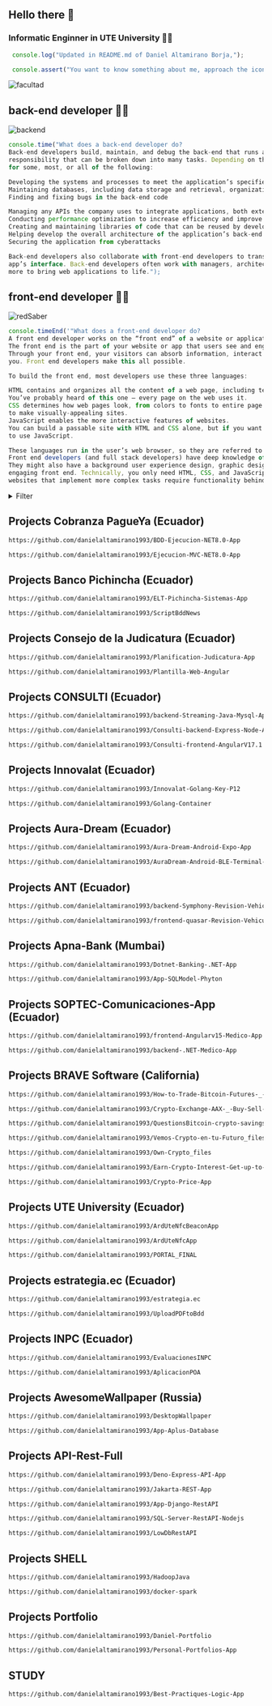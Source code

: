 ## Hello there 👋

### Informatic Enginner in UTE University 👨‍🎓


```javascript
 console.log("Updated in README.md of Daniel Altamirano Borja,");
```

```javascript
 console.assert("You want to know something about me, approach the icon of my photo...");
```

![facultad](https://github.com/danielaltamirano1993/danielaltamirano1993/assets/64813513/04e43d80-c805-4ef7-b40b-7e256062731c)

## back-end developer 👨‍💻

![backend](https://user-images.githubusercontent.com/64813513/167021686-b09b7051-45ef-4d2a-9863-db926ed3cf03.gif)

```javascript
console.time("What does a back-end developer do?
Back-end developers build, maintain, and debug the back-end that runs an application. As you might imagine, this is a large 
responsibility that can be broken down into many tasks. Depending on the company, a back-end developer will be responsible
for some, most, or all of the following:

Developing the systems and processes to meet the application’s specified requirements
Maintaining databases, including data storage and retrieval, organization, backups, and security
Finding and fixing bugs in the back-end code

Managing any APIs the company uses to integrate applications, both externally and internally
Conducting performance optimization to increase efficiency and improve the user experience
Creating and maintaining libraries of code that can be reused by developers across the organization
Helping develop the overall architecture of the application’s back-end
Securing the application from cyberattacks

Back-end developers also collaborate with front-end developers to translate their functions to user-facing content in the 
app’s interface. Back-end developers often work with managers, architects, designers, researchers, IT security, and many 
more to bring web applications to life.");
```

## front-end developer 👨‍💻

![redSaber](https://user-images.githubusercontent.com/64813513/166987258-b4c6acc4-9944-490b-887b-79cca971513c.gif)
~~~javascript
console.timeEnd('"What does a front-end developer do?
A front end developer works on the “front end” of a website or application.
The front end is the part of your website or app that users see and engage with.
Through your front end, your visitors can absorb information, interact with page elements, and submit their information to
you. Front end developers make this all possible.

To build the front end, most developers use these three languages:

HTML contains and organizes all the content of a web page, including text, images, links, buttons, and a lot more.
You’ve probably heard of this one — every page on the web uses it.
CSS determines how web pages look, from colors to fonts to entire page layouts. CSS interacts closely with HTML
to make visually-appealing sites.
JavaScript enables the more interactive features of websites.
You can build a passable site with HTML and CSS alone, but if you want to add anything beyond static content, you’ll need
to use JavaScript.

These languages run in the user’s web browser, so they are referred to as “client-side” languages.
Front end developers (and full stack developers) have deep knowledge of these.
They might also have a background user experience design, graphic design, and/or other specialties that support an
engaging front end. Technically, you only need HTML, CSS, and JavaScript to make a basic functional website. However,
websites that implement more complex tasks require functionality behind the scenes.');
~~~

<details>
<summary>Filter</summary>
  - ```Repositories```
  - ```Language```
  - ```Select one```
</details>


## Projects Cobranza PagueYa (Ecuador)

```html
https://github.com/danielaltamirano1993/BDD-Ejecucion-NET8.0-App
```

```html
https://github.com/danielaltamirano1993/Ejecucion-MVC-NET8.0-App
```

## Projects Banco Pichincha (Ecuador)

```html
https://github.com/danielaltamirano1993/ELT-Pichincha-Sistemas-App
```

```html
https://github.com/danielaltamirano1993/ScriptBddNews
```

## Projects Consejo de la Judicatura (Ecuador)

```html
https://github.com/danielaltamirano1993/Planification-Judicatura-App
```

```html
https://github.com/danielaltamirano1993/Plantilla-Web-Angular
```

## Projects CONSULTI (Ecuador)

```html
https://github.com/danielaltamirano1993/backend-Streaming-Java-Mysql-App
```

```html
https://github.com/danielaltamirano1993/Consulti-backend-Express-Node-App
```

```html
https://github.com/danielaltamirano1993/Consulti-frontend-AngularV17.1
```

## Projects Innovalat (Ecuador)

```html
https://github.com/danielaltamirano1993/Innovalat-Golang-Key-P12
```

```html
https://github.com/danielaltamirano1993/Golang-Container
```

## Projects Aura-Dream (Ecuador)

```html
https://github.com/danielaltamirano1993/Aura-Dream-Android-Expo-App
```

```html
https://github.com/danielaltamirano1993/AuraDream-Android-BLE-Terminal-App
```

## Projects ANT (Ecuador)

```html
https://github.com/danielaltamirano1993/backend-Symphony-Revision-Vehicular-ANT
```

```html
https://github.com/danielaltamirano1993/frontend-quasar-Revision-Vehicular-ANT
```

## Projects Apna-Bank (Mumbai) 

```html
https://github.com/danielaltamirano1993/Dotnet-Banking-.NET-App
```

```html
https://github.com/danielaltamirano1993/App-SQLModel-Phyton
```

## Projects SOPTEC-Comunicaciones-App (Ecuador)

```html
https://github.com/danielaltamirano1993/frontend-Angularv15-Medico-App
```

```html
https://github.com/danielaltamirano1993/backend-.NET-Medico-App
```

## Projects BRAVE Software (California)

```html
https://github.com/danielaltamirano1993/How-to-Trade-Bitcoin-Futures-_-Crypto-Futures-Trading-Front-End
```

```html
https://github.com/danielaltamirano1993/Crypto-Exchange-AAX-_-Buy-Sell-Bitcoin-Ether-and-Altcoins-Front-End
```

```html
https://github.com/danielaltamirano1993/QuestionsBitcoin-crypto-savings-FrontEnd
```

```html
https://github.com/danielaltamirano1993/Vemos-Crypto-en-tu-Futuro_files
```

```html
https://github.com/danielaltamirano1993/Own-Crypto_files
```

```html
https://github.com/danielaltamirano1993/Earn-Crypto-Interest-Get-up-to-18-APR-Nexo_files
```

```html
https://github.com/danielaltamirano1993/Crypto-Price-App
```

## Projects UTE University (Ecuador)

```html
https://github.com/danielaltamirano1993/ArdUteNfcBeaconApp
```

```html
https://github.com/danielaltamirano1993/ArdUteNfcApp
```

```html
https://github.com/danielaltamirano1993/PORTAL_FINAL
```

## Projects estrategia.ec (Ecuador)

```html
https://github.com/danielaltamirano1993/estrategia.ec
```

```html
https://github.com/danielaltamirano1993/UploadPDFtoBdd
```

## Projects INPC (Ecuador)

```html
https://github.com/danielaltamirano1993/EvaluacionesINPC
```

```html
https://github.com/danielaltamirano1993/AplicacionPOA
```

## Projects AwesomeWallpaper (Russia)

```html
https://github.com/danielaltamirano1993/DesktopWallpaper
```

```html
https://github.com/danielaltamirano1993/App-Aplus-Database
```

## Projects API-Rest-Full

```html
https://github.com/danielaltamirano1993/Deno-Express-API-App
```

```html
https://github.com/danielaltamirano1993/Jakarta-REST-App
```

```html
https://github.com/danielaltamirano1993/App-Django-RestAPI
```

```html
https://github.com/danielaltamirano1993/SQL-Server-RestAPI-Nodejs
```

```html
https://github.com/danielaltamirano1993/LowDbRestAPI
```

## Projects SHELL

```html
https://github.com/danielaltamirano1993/HadoopJava
```

```html
https://github.com/danielaltamirano1993/docker-spark
```

## Projects Portfolio

```html
https://github.com/danielaltamirano1993/Daniel-Portfolio
```

```html
https://github.com/danielaltamirano1993/Personal-Portfolios-App
```

## STUDY 

```html
https://github.com/danielaltamirano1993/Best-Practiques-Logic-App
```